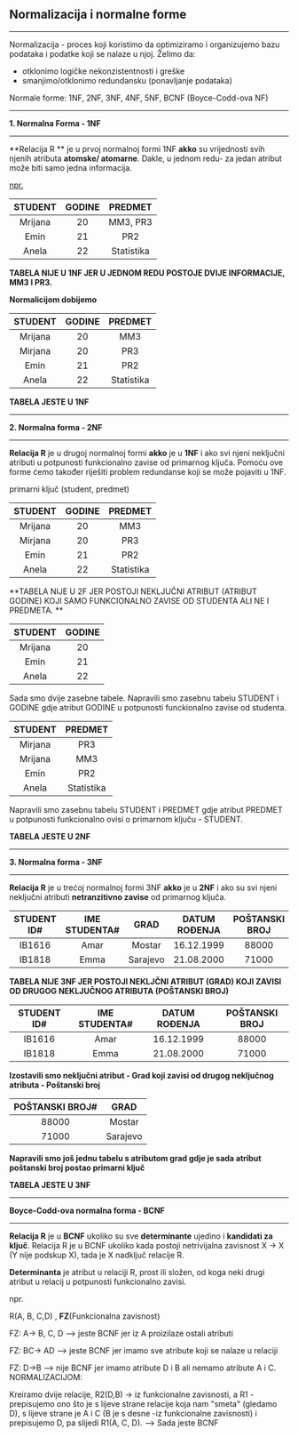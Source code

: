 ## Normalizacija i normalne forme

<hr>

Normalizacija - proces koji koristimo da optimiziramo i organizujemo bazu podataka i podatke koji se nalaze u njoj. Želimo da: 

- otklonimo logičke nekonzistentnosti i greške 
- smanjimo/otklonimo redundansku (ponavljanje podataka)

Normale forme: 1NF, 2NF, 3NF, 4NF, 5NF, BCNF (Boyce-Codd-ova NF)

<hr>

**1. Normalna Forma - 1NF**

<hr>

**Relacija R ** je u prvoj normalnoj formi 1NF **akko** su vrijednosti svih njenih atributa **atomske/ atomarne**. Dakle, u jednom redu- za jedan atribut može biti samo jedna informacija. 

<u>npr.</u>

| STUDENT | GODINE |  PREDMET   |
| :-----: | :----: | :--------: |
| Mrijana |   20   |  MM3, PR3  |
|  Emin   |   21   |    PR2     |
|  Anela  |   22   | Statistika |

**TABELA NIJE U 1NF JER U JEDNOM REDU POSTOJE DVIJE INFORMACIJE, MM3 I PR3.**

**Normalicijom dobijemo**

| STUDENT | GODINE |  PREDMET   |
| :-----: | :----: | :--------: |
| Mrijana |   20   |    MM3     |
| Mirjana |   20   |    PR3     |
|  Emin   |   21   |    PR2     |
|  Anela  |   22   | Statistika |

**TABELA JESTE U 1NF**

<hr>

**2. Normalna forma - 2NF** 

<hr>

**Relacija R** je u drugoj normalnoj formi **akko** je u **1NF** i ako svi njeni neključni atributi u potpunosti funkcionalno zavise od primarnog ključa. Pomoću ove forme ćemo također riješiti problem redundanse koji se može pojaviti u 1NF. 

primarni ključ (student, predmet)

| STUDENT | GODINE |  PREDMET   |
| :-----: | :----: | :--------: |
| Mrijana |   20   |    MM3     |
| Mirjana |   20   |    PR3     |
|  Emin   |   21   |    PR2     |
|  Anela  |   22   | Statistika |

**TABELA NIJE U 2F JER POSTOJI NEKLJUČNI ATRIBUT (ATRIBUT GODINE) KOJI SAMO FUNKCIONALNO ZAVISE OD STUDENTA ALI NE I PREDMETA.  **

| STUDENT | GODINE |
| :-----: | :----: |
| Mrijana |   20   |
|  Emin   |   21   |
|  Anela  |   22   |

Sada smo dvije zasebne tabele. Napravili smo zasebnu tabelu STUDENT i GODINE gdje atribut GODINE u potpunosti funckionalno zavise od studenta. 

| STUDENT |  PREDMET   |
| :-----: | :--------: |
| Mirjana |    PR3     |
| Mrijana |    MM3     |
|  Emin   |    PR2     |
|  Anela  | Statistika |

Napravili smo zasebnu tabelu STUDENT i PREDMET gdje atribut PREDMET u potpunosti funkcionalno ovisi o primarnom ključu - STUDENT. 

**TABELA JESTE U 2NF**

<hr>

**3. Normalna forma - 3NF**

<hr>

**Relacija R** je u trećoj normalnoj formi 3NF **akko** je u **2NF** i ako su svi njeni neključni atributi **netranzitivno zavise** od primarnog ključa. 

| STUDENT ID# | IME STUDENTA# |   GRAD   | DATUM ROĐENJA | POŠTANSKI BROJ |
| :---------: | :-----------: | :------: | :-----------: | :------------: |
|   IB1616    |     Amar      |  Mostar  |  16.12.1999   |     88000      |
|   IB1818    |     Emma      | Sarajevo |  21.08.2000   |     71000      |

**TABELA NIJE 3NF JER POSTOJI NEKLJČNI ATRIBUT (GRAD) KOJI ZAVISI OD DRUGOG NEKLJUČNOG ATRIBUTA (POŠTANSKI BROJ)**

| STUDENT ID# | IME STUDENTA# | DATUM ROĐENJA | POŠTANSKI BROJ |
| :---------: | :-----------: | :-----------: | :------------: |
|   IB1616    |     Amar      |  16.12.1999   |     88000      |
|   IB1818    |     Emma      |  21.08.2000   |     71000      |

**Izostavili smo neključni atribut - Grad koji zavisi od drugog neključnog atributa - Poštanski broj**

| POŠTANSKI BROJ# |   GRAD   |
| :-------------: | :------: |
|      88000      |  Mostar  |
|      71000      | Sarajevo |

**Napravili smo još jednu tabelu s atributom grad gdje je sada atribut poštanski broj postao primarni ključ**

**TABELA JESTE U 3NF**

<hr>

**Boyce-Codd-ova normalna forma - BCNF**

<hr>

**Relacija R** je u **BCNF** ukoliko su sve **determinante** ujedino i **kandidati za ključ**. Relacija R je u BCNF ukoliko kada postoji netrivijalna zavisnost X -> X (Y nije podskup X), tada je X nadključ relacije R.

**Determinanta** je atribut u relaciji R, prost ili složen, od koga neki drugi atribut u relacij u potpunosti funkcionalno zavisi.

npr. 

R(A, B, C,D) , **FZ**(Funkcionalna zavisnost)

FZ: A-> B, C, D   --> jeste BCNF jer iz A proizilaze ostali atributi

FZ: BC-> AD --> jeste BCNF jer imamo sve atribute koji se nalaze u relaciji

FZ: D->B --> nije BCNF jer imamo atribute D i B ali nemamo atribute A i C.  NORMALIZACIJOM: 

Kreiramo dvije relacije, R2(D,B) -> iz funkcionalne zavisnosti, a R1 - prepisujemo ono što je s lijeve strane relacije koja nam "smeta" (gledamo D), s lijeve strane je A i C (B je s desne -iz funkcionalne zavisnosti) i prepisujemo D, pa slijedi R1(A, C, D).  --> Sada jeste BCNF 

























